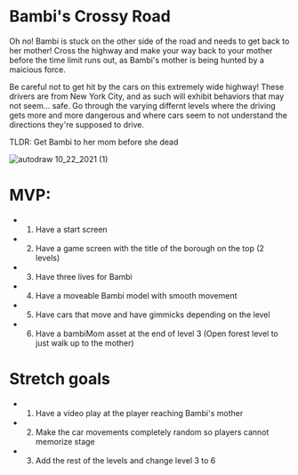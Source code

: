 # Bambi's Crossy Road
Oh no! Bambi is stuck on the other side of the road and needs to get back to her mother! Cross the highway and make your way back to your mother before the time limit runs out, as Bambi's mother is being hunted by a maicious force. 

Be careful not to get hit by the cars on this extremely wide highway! These drivers are from New York City, and as such will exhibit behaviors that may not seem... safe. 
Go through the varying differnt levels where the driving gets more and more dangerous and where cars seem to not understand the directions they're supposed to drive. 

TLDR: Get Bambi to her mom before she dead


![autodraw 10_22_2021 (1)](https://user-images.githubusercontent.com/91720534/138503987-4ba7a633-0b18-414b-8d58-b04d963d1201.png)



# MVP: 
* 1. Have a start screen 
* 2. Have a game screen with the title of the borough on the top (2 levels)
* 3. Have three lives for Bambi
* 4. Have a moveable Bambi model with smooth movement
* 5. Have cars that move and have gimmicks depending on the level
* 6. Have a bambiMom asset at the end of level 3 (Open forest level to just walk up to the mother)


# Stretch goals
* 1. Have a video play at the player reaching Bambi's mother
* 2. Make the car movements completely random so players cannot memorize stage
* 3. Add the rest of the levels and change level 3 to 6
